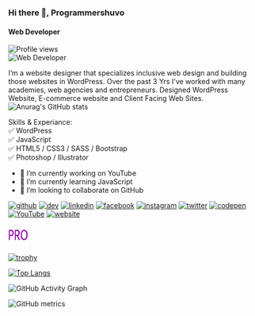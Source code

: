### Hi there 👋, **Programmershuvo**
#### Web Developer
![Profile views](https://gpvc.arturio.dev/programmershuvo7)  
![Web Developer](https://scontent.fdac149-1.fna.fbcdn.net/v/t39.30808-6/p480x480/272966774_145360437910369_8676877163466638350_n.png?_nc_cat=105&ccb=1-5&_nc_sid=e3f864&_nc_eui2=AeH67QYjpDUMLJy6SQasot9W7RUX5HULXT3tFRfkdQtdPf2qhy4qJH0PwvWhATsOrFcJOmw3qqfhJsmf0V_-Csv8&_nc_ohc=_32o-xY0cXgAX-LB04R&_nc_ht=scontent.fdac149-1.fna&oh=00_AT8rsFvjsMgBYunyehIP8aNTT5wGwbv_J9yAlU1_Z9_Gcg&oe=61FE9B2E)



I’m a website designer that specializes inclusive web design and building those websites in WordPress. Over the past 3 Yrs I've worked with many academies, web agencies and entrepreneurs. Designed WordPress Website, E-commerce website and Client Facing Web Sites. 
![Anurag's GitHub stats](https://github-readme-stats.vercel.app/api?username=anuraghazra&show_icons=true&theme=radical)

Skills & Experiance:<br>
✅ WordPress<br>
✅ JavaScript<br>
✅ HTML5 / CSS3 / SASS / Bootstrap<br>
✅ Photoshop / Illustrator<br>

- 🔭 I’m currently working on YouTube 
- 🌱 I’m currently learning JavaScript 
- 👯 I’m looking to collaborate on GitHub 


[<img src='https://cdn.jsdelivr.net/npm/simple-icons@3.0.1/icons/github.svg' alt='github' height='40'>](https://github.com/programmershuvo7)  [<img src='https://cdn.jsdelivr.net/npm/simple-icons@3.0.1/icons/dev-dot-to.svg' alt='dev' height='40'>](https://dev.to/programmershuvo)  [<img src='https://cdn.jsdelivr.net/npm/simple-icons@3.0.1/icons/linkedin.svg' alt='linkedin' height='40'>](https://www.linkedin.com/in/programmershuvo/)  [<img src='https://cdn.jsdelivr.net/npm/simple-icons@3.0.1/icons/facebook.svg' alt='facebook' height='40'>](https://www.facebook.com/shakib.ahmed.shuvo.6)  [<img src='https://cdn.jsdelivr.net/npm/simple-icons@3.0.1/icons/instagram.svg' alt='instagram' height='40'>](https://www.instagram.com/shakib_al_shuvo/)  [<img src='https://cdn.jsdelivr.net/npm/simple-icons@3.0.1/icons/twitter.svg' alt='twitter' height='40'>](https://twitter.com/progshuvo)  [<img src='https://cdn.jsdelivr.net/npm/simple-icons@3.0.1/icons/codepen.svg' alt='codepen' height='40'>](https://codepen.io/shuvo181)  [<img src='https://cdn.jsdelivr.net/npm/simple-icons@3.0.1/icons/youtube.svg' alt='YouTube' height='40'>](https://www.youtube.com/channel/UCGPm_agDZejSzZzsCIj5A_A)  [<img src='https://cdn.jsdelivr.net/npm/simple-icons@3.0.1/icons/icloud.svg' alt='website' height='40'>](https://programmershuvo.me/)  

<a href='https://github.com/pricing'><img src='https://raw.githubusercontent.com/acervenky/animated-github-badges/master/assets/pro.gif' width='40' height='40'></a> 

[![trophy](https://github-profile-trophy.vercel.app/?username=programmershuvo7)](https://github.com/ryo-ma/github-profile-trophy)

[![Top Langs](https://github-readme-stats.vercel.app/api/top-langs/?username=programmershuvo7)](https://github.com/anuraghazra/github-readme-stats)



![GitHub Activity Graph](https://activity-graph.herokuapp.com/graph?username=programmershuvo7)  

![GitHub metrics](https://metrics.lecoq.io/programmershuvo7)  

